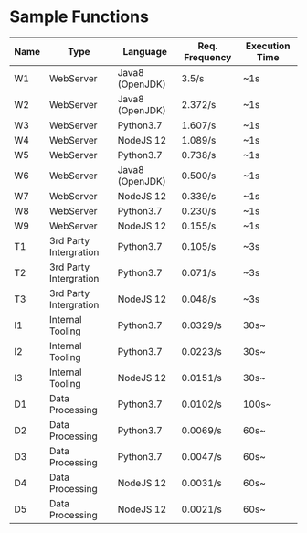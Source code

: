 # Sample Functions

| Name | Type                 | Language        |  Req. Frequency | Execution Time |
|----|------------------------|-----------------|-------------|-------------|
| W1 | WebServer              | Java8 (OpenJDK)  | 3.5/s  | ~1s |
| W2 | WebServer              | Java8 (OpenJDK) | 2.372/s  | ~1s |
| W3 | WebServer              | Python3.7       | 1.607/s  | ~1s |
| W4 | WebServer              | NodeJS 12       | 1.089/s  | ~1s |
| W5 | WebServer              | Python3.7       | 0.738/s  | ~1s |
| W6 | WebServer              | Java8 (OpenJDK) | 0.500/s  | ~1s |
| W7 | WebServer              | NodeJS 12       | 0.339/s  | ~1s |
| W8 | WebServer              | Python3.7       | 0.230/s  | ~1s |
| W9 | WebServer              | NodeJS 12       | 0.155/s  | ~1s |
| T1 | 3rd Party Intergration | Python3.7       | 0.105/s  | ~3s |
| T2 | 3rd Party Intergration | Python3.7       | 0.071/s  | ~3s |
| T3 | 3rd Party Intergration | NodeJS 12       | 0.048/s  | ~3s |
| I1 | Internal Tooling       | Python3.7       | 0.0329/s  | 30s~ |
| I2 | Internal Tooling       | Python3.7       | 0.0223/s  | 30s~ |
| I3 | Internal Tooling       | NodeJS 12       | 0.0151/s  | 30s~ |
| D1 | Data Processing        | Python3.7       | 0.0102/s  | 100s~ |
| D2 | Data Processing        | Python3.7       | 0.0069/s  | 60s~ |
| D3 | Data Processing        | Python3.7       | 0.0047/s  | 60s~ |
| D4 | Data Processing        | NodeJS 12       | 0.0031/s  | 60s~ |
| D5 | Data Processing        | NodeJS 12       | 0.0021/s  | 60s~ |


